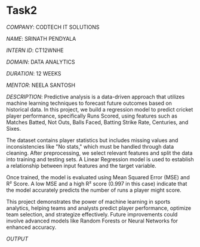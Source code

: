 # Task2
*COMPANY*: CODTECH IT SOLUTIONS

*NAME*: SRINATH PENDYALA

*INTERN ID*: CT12WNHE

*DOMAIN*: DATA ANALYTICS

*DURATION*: 12 WEEKS

*MENTOR*: NEELA SANTOSH

*DESCRIPTION*: Predictive analysis is a data-driven approach that utilizes machine learning techniques to forecast future outcomes based on historical data. In this project, we build a regression model to predict cricket player performance, specifically Runs Scored, using features such as Matches Batted, Not Outs, Balls Faced, Batting Strike Rate, Centuries, and Sixes.

The dataset contains player statistics but includes missing values and inconsistencies like "No stats," which must be handled through data cleaning. After preprocessing, we select relevant features and split the data into training and testing sets. A Linear Regression model is used to establish a relationship between input features and the target variable.

Once trained, the model is evaluated using Mean Squared Error (MSE) and R² Score. A low MSE and a high R² score (0.997 in this case) indicate that the model accurately predicts the number of runs a player might score.

This project demonstrates the power of machine learning in sports analytics, helping teams and analysts predict player performance, optimize team selection, and strategize effectively. Future improvements could involve advanced models like Random Forests or Neural Networks for enhanced accuracy.

*OUTPUT*
